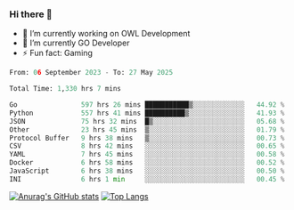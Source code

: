 ### Hi there 👋 

- 🔭 I’m currently working on OWL Development
- 🌱 I’m currently GO Developer
-  ⚡ Fun fact: Gaming
  
  <!--
- 👯 I’m looking to collaborate on ...
- 🤔 I’m looking for help with ...
- 💬 Ask me about ...
- 📫 How to reach me: ...
- 😄 Pronouns: ...
-->

<!--START_SECTION:waka-->

```python
From: 06 September 2023 - To: 27 May 2025

Total Time: 1,330 hrs 7 mins

Go                597 hrs 26 mins ███████████▒░░░░░░░░░░░░░   44.92 %
Python            557 hrs 41 mins ██████████▒░░░░░░░░░░░░░░   41.93 %
JSON              75 hrs 32 mins  █▒░░░░░░░░░░░░░░░░░░░░░░░   05.68 %
Other             23 hrs 45 mins  ▒░░░░░░░░░░░░░░░░░░░░░░░░   01.79 %
Protocol Buffer   9 hrs 38 mins   ▒░░░░░░░░░░░░░░░░░░░░░░░░   00.73 %
CSV               8 hrs 42 mins   ░░░░░░░░░░░░░░░░░░░░░░░░░   00.65 %
YAML              7 hrs 45 mins   ░░░░░░░░░░░░░░░░░░░░░░░░░   00.58 %
Docker            6 hrs 58 mins   ░░░░░░░░░░░░░░░░░░░░░░░░░   00.52 %
JavaScript        6 hrs 38 mins   ░░░░░░░░░░░░░░░░░░░░░░░░░   00.50 %
INI               6 hrs 1 min     ░░░░░░░░░░░░░░░░░░░░░░░░░   00.45 %
```

<!--END_SECTION:waka-->

[![Anurag's GitHub stats](https://github-readme-stats.vercel.app/api?username=aebalz&show_icons=true&theme=codeSTACKr)](https://github.com/anuraghazra/github-readme-stats)
[![Top Langs](https://github-readme-stats.vercel.app/api/top-langs/?username=aebalz&layout=compact&card_width=350&theme=codeSTACKr)](https://github.com/anuraghazra/github-readme-stats)
<!-- [![Readme Card](https://github-readme-stats.vercel.app/api/pin/?username=aebalz&repo=go-gin-gone&show_owner=true)](https://github.com/anuraghazra/github-readme-stats)-->
